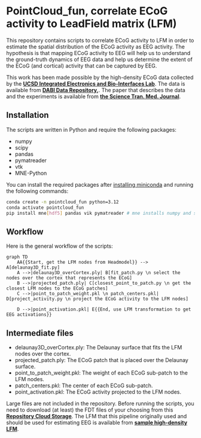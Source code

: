 # PointCloud_fun, correlate ECoG activity to LeadField matrix (LFM)

This repository contains scripts to correlate ECoG activity to LFM in order to estimate the spatial distribution of the ECoG activity as EEG activity. The hypothesis is that mapping ECoG activity to EEG will help us to understand the ground-truth dynamics of EEG data and help us determine the extent of the ECoG (and cortical) activity that can be captured by EEG.

This work has been made possible by the high-density ECoG data collected by the **[UCSD Integrated Electronics and Bio-Interfaces Lab](http://iebl.ucsd.edu)**.
The data is available from **[DABI Data Repository](https://dabi.loni.usc.edu/),**.
The paper that describes the data and the experiments is available from **[the Science Tran. Med. Journal](http://dx.doi.org/10.1126/scitranslmed.abj1441)**.

## Installation
The scripts are written in Python and require the following packages:
- numpy
- scipy
- pandas
- pymatreader
- vtk
- MNE-Python

You can install the required packages after [installing miniconda](https://docs.anaconda.com/free/miniconda/index.html) and running the following commands:

```bash
conda create -n pointcloud_fun python=3.12
conda activate pointcloud_fun
pip install mne[hdf5] pandas vik pymatreader # mne installs numpy and scipy
```

## Workflow
Here is the general workflow of the scripts:

```mermaid
graph TD
    AA{{Start, get the LFM nodes from Headmodel}} --> A[delaunay3D_fit.py]
    A -->|delaunay3D_overCortex.ply| B[fit_patch.py \n select the nodes over the cortex that represents the ECoG]
    B -->|projected_patch.ply| C[closest_point_to_patch.py \n get the closest LFM nodes to the ECoG patches]
    C -->|point_to_patch_weight.pkl \n patch_centers.pkl| D[project_activity.py \n project the ECoG activity to the LFM nodes]
    
    D -->|point_activation.pkl| E{{End, use LFM transformation to get EEG activations}}
```

## Intermediate files
- delaunay3D_overCortex.ply: The Delaunay surface that fits the LFM nodes over the cortex.
- projected_patch.ply: The ECoG patch that is placed over the Delaunay surface.
- point_to_patch_weight.pkl: The weight of each ECoG sub-patch to the LFM nodes.
- patch_centers.pkl: The center of each ECoG sub-patch.
- point_activation.pkl: The ECoG activity projected to the LFM nodes.

Large files are not included in the repository. Before running the scripts, you need to download (at least) the FDT files of your choosing from this **[Repository Cloud Storage](https://ucsdcloud-my.sharepoint.com/:f:/r/personal/syshirazi_ucsd_edu/Documents/to%20Share/ECoG/pointcloud_fun%20files?csf=1&web=1&e=YELLDr)**.
The LFM that this pipeline originally used and should be used for estimating EEG is available from **[sample high-density LFM](https://ucsdcloud-my.sharepoint.com/:f:/g/personal/syshirazi_ucsd_edu/EiVm3OZbdH9Epol6LykHvoABcZjdB0RVRc3ziXQnLpIyVA?e=UVFLQN)**.
